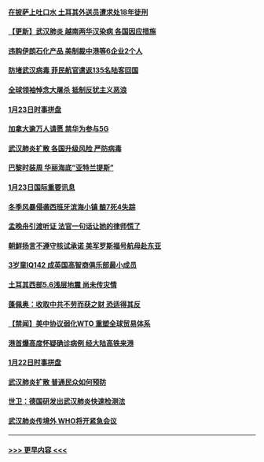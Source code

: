 #### [在披萨上吐口水 土耳其外送员遭求处18年徒刑](../pages/prog202/a102759979.md?t=01241633) 
#### [【更新】武汉肺炎 越南两华汉染病 各国因应措施](../pages/prog202/a102758911.md?t=01241633) 
#### [违购伊朗石化产品 美制裁中港等6企业2个人](../pages/prog202/a102759952.md?t=01241633) 
#### [防堵武汉病毒 菲民航官遣返135名陆客回国](../pages/prog202/a102759946.md?t=01241633) 
#### [全球领袖悼念大屠杀 抵制反犹主义恶浪](../pages/prog202/a102759678.md?t=01241633) 
#### [1月23日时事拼盘](../pages/prog202/a102759599.md?t=01241633) 
#### [加拿大逾万人请愿 禁华为参与5G](../pages/prog202/a102759553.md?t=01241633) 
#### [武汉肺炎扩散 各国升级风险 严防病毒](../pages/prog202/a102759400.md?t=01241633) 
#### [巴黎时装周 华丽海底“亚特兰提斯”](../pages/prog202/a102759217.md?t=01241633) 
#### [1月23日国际重要讯息](../pages/prog202/a102759199.md?t=01241633) 
#### [冬季风暴侵袭西班牙滨海小镇 酿7死4失踪](../pages/prog202/a102759119.md?t=01241633) 
#### [孟晚舟引渡听证 法官一句话让她的律师慌了](../pages/prog202/a102759060.md?t=01241633) 
#### [朝鲜扬言不遵守核试承诺 美军罗斯福号航母赴东亚](../pages/prog202/a102759001.md?t=01241633) 
#### [3岁童IQ142 成英国高智商俱乐部最小成员](../pages/prog202/a102758990.md?t=01241633) 
#### [土耳其西部5.6浅层地震 尚未传灾情](../pages/prog202/a102758903.md?t=01241633) 
#### [蓬佩奥：收取中共不劳而获之财 恐适得其反](../pages/prog202/a102758889.md?t=01241633) 
#### [【禁闻】美中协议弱化WTO 重塑全球贸易体系](../pages/prog202/a102758790.md?t=01241633) 
#### [港首爆高度怀疑确诊病例 经大陆高铁来港](../pages/prog202/a102758613.md?t=01241633) 
#### [1月22日时事拼盘](../pages/prog202/a102758615.md?t=01241633) 
#### [武汉肺炎扩散 普通民众如何预防](../pages/prog202/a102758504.md?t=01241633) 
#### [世卫：德国研发出武汉肺炎快速检测法](../pages/prog202/a102758495.md?t=01241633) 
#### [武汉肺炎传境外 WHO将开紧急会议](../pages/prog202/a102758437.md?t=01241633) 

----
#### [ >>> 更早内容 <<< ](../indexes/prog202-earlier.md)
